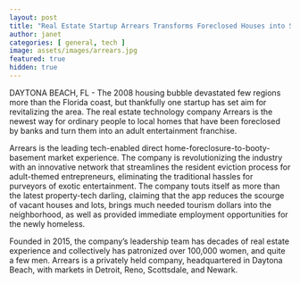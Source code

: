 ```yaml
---
layout: post
title: "Real Estate Startup Arrears Transforms Foreclosed Houses into Strip Clubs"
author: janet
categories: [ general, tech ]
image: assets/images/arrears.jpg
featured: true
hidden: true
---
```


DAYTONA BEACH, FL - The 2008 housing bubble devastated few regions more than the Florida coast, but thankfully one startup has set aim for revitalizing the area. The real estate technology company Arrears is the newest way for ordinary people to local homes that have been foreclosed by banks and turn them into an adult entertainment franchise.

Arrears is the leading tech-enabled direct home-foreclosure-to-booty-basement market experience. The company is revolutionizing the industry with an innovative network that streamlines the resident eviction process for adult-themed entrepreneurs, eliminating the traditional hassles for purveyors of exotic entertainment. The company touts itself as more than the latest property-tech darling, claiming that the app reduces the scourge of vacant houses and lots, brings much needed tourism dollars into the neighborhood, as well as provided immediate employment opportunities for the newly homeless.

Founded in 2015, the company’s leadership team has decades of real estate experience and collectively has patronized over 100,000 women, and quite a few men. Arrears is a privately held company, headquartered in Daytona Beach, with markets in Detroit, Reno, Scottsdale, and Newark.
